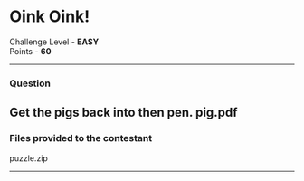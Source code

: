 # Oink Oink!

Challenge Level - __EASY__  
Points - __60__

---
### Question
Get the pigs back into then pen.
pig.pdf
---
### Files provided to the contestant
puzzle.zip

---
